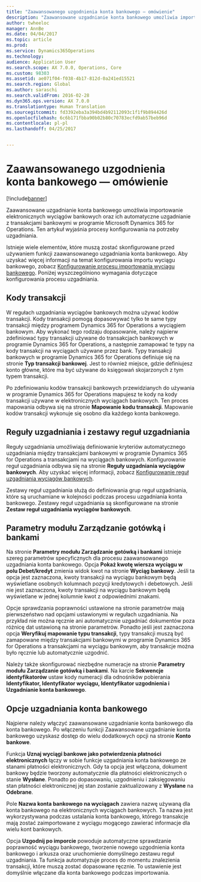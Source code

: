 ```yaml
---
title: "Zaawansowanego uzgodnienia konta bankowego — omówienie"
description: "Zaawansowane uzgadnianie konta bankowego umożliwia importowanie elektronicznych wyciągów bankowych oraz ich automatyczne uzgadnianie z transakcjami bankowymi w programie Microsoft Dynamics 365 for Operations.  Ten artykuł wyjaśnia procesy konfigurowania na potrzeby uzgadniania."
author: twheeloc
manager: AnnBe
ms.date: 04/04/2017
ms.topic: article
ms.prod: 
ms.service: Dynamics365Operations
ms.technology: 
audience: Application User
ms.search.scope: AX 7.0.0, Operations, Core
ms.custom: 98303
ms.assetid: ae071f04-f038-4b17-812d-0a241ed15521
ms.search.region: Global
ms.author: saraschi
ms.search.validFrom: 2016-02-28
ms.dyn365.ops.version: AX 7.0.0
ms.translationtype: Human Translation
ms.sourcegitcommit: fd3392eba3a394bd4b92112093c1f1f9b894426d
ms.openlocfilehash: 6c6b171fbba90b02b80c70783ecfd9ab57beb96d
ms.contentlocale: pl-pl
ms.lasthandoff: 04/25/2017


---
```


# <a name="advanced-bank-reconciliation-overview"></a>Zaawansowanego uzgodnienia konta bankowego — omówienie

[!include[banner](../includes/banner.md)]


Zaawansowane uzgadnianie konta bankowego umożliwia importowanie elektronicznych wyciągów bankowych oraz ich automatyczne uzgadnianie z transakcjami bankowymi w programie Microsoft Dynamics 365 for Operations.  Ten artykuł wyjaśnia procesy konfigurowania na potrzeby uzgadniania.  

Istnieje wiele elementów, które muszą zostać skonfigurowane przed używaniem funkcji zaawansowanego uzgadniania konta bankowego. Aby uzyskać więcej informacji na temat konfigurowania importu wyciągu bankowego, zobacz [Konfigurowanie procesu importowania wyciągu bankowego](set-up-advanced-bank-reconciliation-import-process.md).  Poniżej wyszczególniono wymagania dotyczące konfigurowania procesu uzgadniania.

## <a name="transaction-codes"></a>Kody transakcji
W regułach uzgadniania wyciągów bankowych można używać kodów transakcji.  Kody transakcji pomogą dopasowywać tylko te same typy transakcji między programem Dynamics 365 for Operations a wyciągiem bankowym.  Aby wykonać tego rodzaju dopasowanie, należy najpierw zdefiniować typy transakcji używane do transakcjach bankowych w programie Dynamics 365 for Operations, a następnie zamapować te typy na kody transakcji na wyciągach używane przez bank.  Typy transakcji bankowych w programie Dynamics 365 for Operations definiuje się na stronie **Typ transakcji bankowej**.  Jest to również miejsce, gdzie definiujesz konto główne, które ma być używane do księgowań skojarzonych z tym typem transakcji. 

Po zdefiniowaniu kodów transakcji bankowych przewidzianych do używania w programie Dynamics 365 for Operations mapujesz te kody na kody transakcji używane w elektronicznych wyciągach bankowych.  Ten proces mapowania odbywa się na stronie **Mapowanie kodu transakcji**.  Mapowanie kodów transakcji wykonuje się osobno dla każdego konta bankowego.

## <a name="matching-rules-and-matching-rule-sets"></a>Reguły uzgadniania i zestawy reguł uzgadniania
Reguły uzgadniania umożliwiają definiowanie kryteriów automatycznego uzgadniania między transakcjami bankowymi w programie Dynamics 365 for Operations a transakcjami na wyciągach bankowych.  Konfigurowanie reguł uzgadniania odbywa się na stronie **Reguły uzgadniania wyciągów bankowych**.  Aby uzyskać więcej informacji, zobacz [Konfigurowanie reguł uzgadniania wyciągów bankowych](set-up-bank-reconciliation-matching-rules.md). 

Zestawy reguł uzgadniania służą do definiowania grup reguł uzgadniania, które są uruchamiane w kolejności podczas procesu uzgadniania konta bankowego.  Zestawy reguł uzgadniania są skonfigurowane na stronie **Zestaw reguł uzgadniania wyciągów bankowych**.

## <a name="cash-and-bank-management-parameters"></a>Parametry modułu Zarządzanie gotówką i bankami
Na stronie **Parametry modułu Zarządzanie gotówką i bankami** istnieje szereg parametrów specyficznych dla procesu zaawansowanego uzgadniania konta bankowego.  Opcja **Pokaż kwotę wiersza wyciągu w polu Debet/kredyt** zmienia widok kwot na stronie **Wyciąg bankowy**.  Jeśli ta opcja jest zaznaczona, kwoty transakcji na wyciągu bankowym będą wyświetlane osobnych kolumnach pozycji kredytowych i debetowych.  Jeśli nie jest zaznaczona, kwoty transakcji na wyciągu bankowym będą wyświetlane w jednej kolumnie kwot z odpowiednimi znakami. 

Opcje sprawdzania poprawności ustawione na stronie parametrów mają pierwszeństwo nad opcjami ustawionymi w regułach uzgadniania.  Na przykład nie można ręcznie ani automatycznie uzgadniać dokumentów poza różnicę dat ustawioną na stronie parametrów.  Ponadto jeśli jest zaznaczona opcja **Weryfikuj mapowanie typu transakcji**, typy transakcji muszą być zamapowane między transakcjami bankowymi w programie Dynamics 365 for Operations a transakcjami na wyciągu bankowym, aby transakcje można było ręcznie lub automatycznie uzgodnić. 

Należy także skonfigurować niezbędne numeracje na stronie **Parametry modułu Zarządzanie gotówką i bankami**.  Na karcie **Sekwencje identyfikatorów** ustaw kody numeracji dla odnośników pobierania **Identyfikator, Identyfikator wyciągu, Identyfikator uzgodnienia i Uzgadnianie konta bankowego**.

## <a name="bank-account-reconciliation-options"></a>Opcje uzgadniania konta bankowego
Najpierw należy włączyć zaawansowane uzgadnianie konta bankowego dla konta bankowego.  Po włączeniu funkcji Zaawansowane uzgadnianie konta bankowego uzyskasz dostęp do wielu dodatkowych opcji na stronie **Konto bankowe**. 

Funkcja **Uznaj wyciągi bankowe jako potwierdzenia płatności elektronicznych** łączy w sobie funkcje uzgadniania konta bankowego ze stanami płatności elektronicznych.  Gdy ta opcja jest włączona, dokument bankowy będzie tworzony automatycznie dla płatności elektronicznych o stanie **Wysłane**.  Ponadto po dopasowaniu, uzgodnieniu i zaksięgowaniu stan płatności elektronicznej jej stan zostanie zaktualizowany z **Wysłane** na **Odebrane**. 

Pole **Nazwa konta bankowego na wyciągach** zawiera nazwę używaną dla konta bankowego na elektronicznych wyciągach bankowych.  Ta nazwa jest wykorzystywana podczas ustalania konta bankowego, którego transakcje mają zostać zaimportowane z wyciągu mogącego zawierać informacje dla wielu kont bankowych. 

Opcja **Uzgodnij po imporcie** powoduje automatyczne sprawdzanie poprawność wyciągu bankowego, tworzenie nowego uzgodnienia konta bankowego i arkusza oraz uruchomienie domyślnego zestawu reguł uzgadniania.  Ta funkcja automatyzuje proces do momentu znalezienia transakcji, które muszą zostać dopasowane ręcznie.  To ustawienie jest domyślnie włączane dla konta bankowego podczas importowania.




